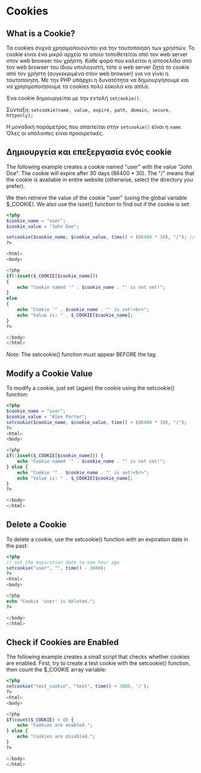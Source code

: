 # Cookies

## What is a Cookie?

Τα cookies συχνά χρησιμοποιούνται για την ταυτοποίηση των χρηστών. Το cookie είναι ένα μικρό αρχείο το οποίο τοποθετείται από τον web server στον web browser του χρήστη. Κάθε φορά που καλείται η ιστοσελίδα από τον web browser του ίδιου υπολογιστή, τότε ο web server ζητά το cookie από τον χρήστη (συγκεκριμένα στον web browser) για να γίνει η ταυτοποίηση. Με την PHP υπάρχει η δυνατότητα να δημιουργήσουμε και να χρησιμοποιήσουμε τα cookies πολύ εύκολα και απλά.

Ένα cookie δημιουργείται με την εντολή `setcookie()`.

Σύνταξη:
`setcookie(name, value, expire, path, domain, secure, httponly);`

Η μοναδική παράμετρος που απαιτείται στην `setcookie()` είναι η `name`. Όλες οι υπόλοιπες είναι προαιρετικές.


## Δημιουργεία και επεξεργασία ενός cookie

The following example creates a cookie named "user" with the value "John Doe". The cookie will expire after 30 days (86400 * 30). The "/" means that the cookie is available in entire website (otherwise, select the directory you prefer).

We then retrieve the value of the cookie "user" (using the global variable $_COOKIE). We also use the isset() function to find out if the cookie is set:

```php
<?php
$cookie_name = "user";
$cookie_value = "John Doe";

setcookie($cookie_name, $cookie_value, time() + (86400 * 30), "/"); // 86400 = 1 day
?>

<html>
<body>

<?php
if(!isset($_COOKIE[$cookie_name])) 
{
    echo "Cookie named '" . $cookie_name . "' is not set!";
} 
else 
{
    echo "Cookie '" . $cookie_name . "' is set!<br>";
    echo "Value is: " . $_COOKIE[$cookie_name];
}
?>

</body>
</html> 
```
*Note:* The setcookie() function must appear BEFORE the <html> tag.


## Modify a Cookie Value

To modify a cookie, just set (again) the cookie using the setcookie() function:

```php
<?php
$cookie_name = "user";
$cookie_value = "Alex Porter";
setcookie($cookie_name, $cookie_value, time() + (86400 * 30), "/");
?>
<html>
<body>

<?php
if(!isset($_COOKIE[$cookie_name])) {
    echo "Cookie named '" . $cookie_name . "' is not set!";
} else {
    echo "Cookie '" . $cookie_name . "' is set!<br>";
    echo "Value is: " . $_COOKIE[$cookie_name];
}
?>

</body>
</html> 
```

## Delete a Cookie

To delete a cookie, use the setcookie() function with an expiration date in the past:

```php
<?php
// set the expiration date to one hour ago
setcookie("user", "", time() - 3600);
?>
<html>
<body>

<?php
echo "Cookie 'user' is deleted.";
?>

</body>
</html> 
```


## Check if Cookies are Enabled

The following example creates a small script that checks whether cookies are enabled. First, try to create a test cookie with the setcookie() function, then count the $_COOKIE array variable:

```php
<?php
setcookie("test_cookie", "test", time() + 3600, '/');
?>
<html>
<body>

<?php
if(count($_COOKIE) > 0) {
    echo "Cookies are enabled.";
} else {
    echo "Cookies are disabled.";
}
?>

</body>
</html> 
```

